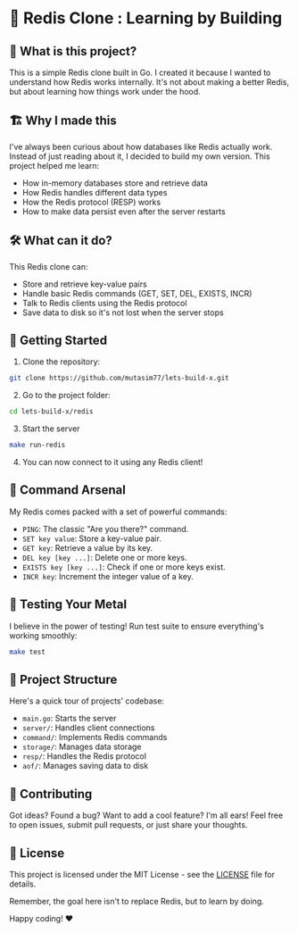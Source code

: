 # 🚀 Redis Clone : Learning by Building

## 🧠 What is this project?
This is a simple Redis clone built in Go. I created it because I wanted to understand how Redis works internally.
It's not about making a better Redis, but about learning how things work under the hood.

## 🏗️ Why I made this
I've always been curious about how databases like Redis actually work. Instead of just reading about it, I decided to build my own version. This project helped me learn:

- How in-memory databases store and retrieve data
- How Redis handles different data types
- How the Redis protocol (RESP) works
- How to make data persist even after the server restarts

## 🛠️ What can it do?
This Redis clone can:
- Store and retrieve key-value pairs
- Handle basic Redis commands (GET, SET, DEL, EXISTS, INCR)
- Talk to Redis clients using the Redis protocol
- Save data to disk so it's not lost when the server stops

## 🚀 Getting Started
1. Clone the repository:
```bash
git clone https://github.com/mutasim77/lets-build-x.git
```

2. Go to the project folder:
```bash
cd lets-build-x/redis
```

3. Start the server
```bash
make run-redis
```

4. You can now connect to it using any Redis client!

## 🔧 Command Arsenal
My Redis comes packed with a set of powerful commands:

- `PING`: The classic "Are you there?" command.
- `SET key value`: Store a key-value pair.
- `GET key`: Retrieve a value by its key.
- `DEL key [key ...]`: Delete one or more keys.
- `EXISTS key [key ...]`: Check if one or more keys exist.
- `INCR key`: Increment the integer value of a key.

## 🧪 Testing Your Metal
I believe in the power of testing! Run test suite to ensure everything's working smoothly:
```bash
make test
```

## 🎨 Project Structure
Here's a quick tour of projects' codebase:
- `main.go`: Starts the server
- `server/`: Handles client connections
- `command/`: Implements Redis commands
- `storage/`: Manages data storage
- `resp/`: Handles the Redis protocol
- `aof/`: Manages saving data to disk

## 🤝 Contributing
Got ideas? Found a bug? Want to add a cool feature? I'm all ears! Feel free to open issues, submit pull requests, or just share your thoughts.

## 📜 License
This project is licensed under the MIT License - see the [LICENSE](./LICENSE) file for details.


Remember, the goal here isn't to replace Redis, but to learn by doing.

Happy coding! ❤️
